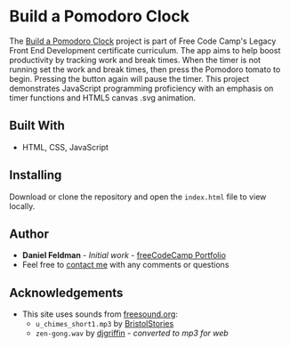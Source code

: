# Build a Pomodoro Clock

The [Build a Pomodoro Clock](https://feldbot.github.io/pomodoro-clock/) project is part of Free Code Camp's Legacy Front End Development certificate curriculum. The app aims to help boost productivity by tracking work and break times. When the timer is not running set the work and break times, then press the Pomodoro tomato to begin. Pressing the button again will pause the timer. This project demonstrates JavaScript programming proficiency with an emphasis on timer functions and HTML5 canvas .svg animation.       

## Built With

- HTML, CSS, JavaScript

## Installing

Download or clone the repository and open the `index.html` file to view locally.

## Author

* **Daniel Feldman** - *Initial work* - [freeCodeCamp Portfolio](https://feldbot.github.io/fcc-portfolio/)
* Feel free to [contact me](mailto:feldbot@gmail.com) with any comments or questions

## Acknowledgements
* This site uses sounds from [freesound.org](https://freesound.org/):
  - `u_chimes_short1.mp3` by [BristolStories](https://freesound.org/people/BristolStories/)
  - `zen-gong.wav` by [djgriffin](https://freesound.org/people/djgriffin/) - *converted to mp3 for web*
